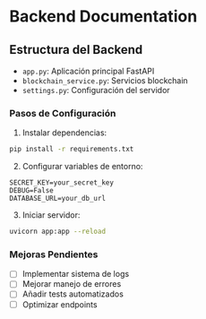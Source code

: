 # Backend Documentation

## Estructura del Backend
- `app.py`: Aplicación principal FastAPI
- `blockchain_service.py`: Servicios blockchain
- `settings.py`: Configuración del servidor

### Pasos de Configuración
1. Instalar dependencias:
```bash
pip install -r requirements.txt
```

2. Configurar variables de entorno:
```env
SECRET_KEY=your_secret_key
DEBUG=False
DATABASE_URL=your_db_url
```

3. Iniciar servidor:
```bash
uvicorn app:app --reload
```

### Mejoras Pendientes
- [ ] Implementar sistema de logs
- [ ] Mejorar manejo de errores
- [ ] Añadir tests automatizados
- [ ] Optimizar endpoints